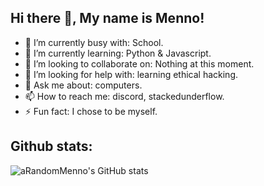 
## Hi there 👋, My name is Menno!

- 🔭 I’m currently busy with: School. 
- 🌱 I’m currently learning: Python & Javascript. 
- 👯 I’m looking to collaborate on: Nothing at this moment. 
- 🤔 I’m looking for help with: learning ethical hacking. 
- 💬 Ask me about: computers. 
- 📫 How to reach me: discord, stackedunderflow. 
- ⚡ Fun fact: I chose to be myself. 

## Github stats:

![aRandomMenno's GitHub stats](https://github-readme-stats.vercel.app/api?username=aRandomMenno&show_icons=true&theme=tokyonight)
